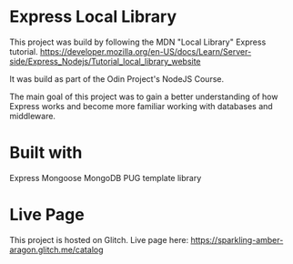 # Express Local Library

This project was build by following the MDN "Local Library" Express tutorial.
<https://developer.mozilla.org/en-US/docs/Learn/Server-side/Express_Nodejs/Tutorial_local_library_website>

It was build as part of the Odin Project's NodeJS Course.

The main goal of this project was to gain a better understanding of how Express works and become more familiar working with databases and middleware.

# Built with

Express
Mongoose
MongoDB
PUG template library

# Live Page

This project is hosted on Glitch.
Live page here: <https://sparkling-amber-aragon.glitch.me/catalog>

